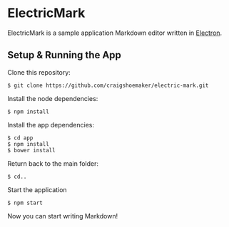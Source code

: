 # ElectricMark
ElectricMark is a sample application Markdown editor written in [Electron](https://github.com/atom/electron).

## Setup & Running the App
Clone this repository:

    $ git clone https://github.com/craigshoemaker/electric-mark.git
    
Install the node dependencies:

    $ npm install
   
Install the app dependencies:

    $ cd app
    $ npm install
    $ bower install
    
Return back to the main folder:

    $ cd..
    
Start the application
    
    $ npm start
    
Now you can start writing Markdown!
